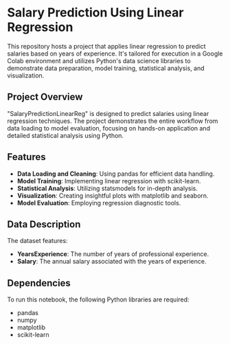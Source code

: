 
# Salary Prediction Using Linear Regression

This repository hosts a project that applies linear regression to predict salaries based on years of experience.
It's tailored for execution in a Google Colab environment and utilizes Python's data science libraries to demonstrate data preparation,
model training, statistical analysis, and visualization.

## Project Overview

"SalaryPredictionLinearReg" is designed to predict salaries using linear regression techniques. The project demonstrates the entire workflow from data loading to model evaluation, 
focusing on hands-on application and detailed statistical analysis using Python.

## Features

- **Data Loading and Cleaning**: Using pandas for efficient data handling.
- **Model Training**: Implementing linear regression with scikit-learn.
- **Statistical Analysis**: Utilizing statsmodels for in-depth analysis.
- **Visualization**: Creating insightful plots with matplotlib and seaborn.
- **Model Evaluation**: Employing regression diagnostic tools.

## Data Description

The dataset features:
- **YearsExperience**: The number of years of professional experience.
- **Salary**: The annual salary associated with the years of experience.

## Dependencies

To run this notebook, the following Python libraries are required:
- pandas
- numpy
- matplotlib
- scikit-learn



